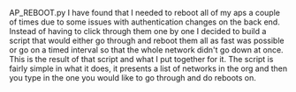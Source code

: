 AP_REBOOT.py
I have found that I needed to reboot all of my aps a couple of times due to some issues with authentication changes on the back end. Instead of having to click through them one by one I decided to build a script that would either go through and reboot them all as fast was possible or go on a timed interval so that the whole network didn't go down at once. This is the result of that script and what I put together for it. The script is fairly simple in what it does, it presents a list of networks in the org and then you type in the one you would like to go through and do reboots on.